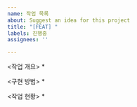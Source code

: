 ```yaml
---
name: 작업 목록
about: Suggest an idea for this project
title: "[FEAT] "
labels: 진행중
assignees: ''

---
```


<작업 개요>
* 

<구현 방법>
* 

<작업 현황>
*
